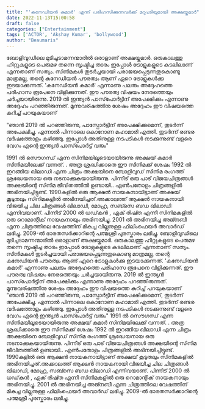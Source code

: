 ```yaml
---
title: "'കനേഡിയന്‍ കുമാര്‍' എന്ന് പരിഹസിക്കുന്നവർക്ക് മറുപടിയുമായി അക്ഷയ്കുമാർ"
date: 2022-11-13T15:00:58
draft: false
categories: ["Entertainment"]
tags: ['ACTOR', 'Akshay Kumar', 'bollywood']
author: "Beaumaris"
---
```


ബോളിവുഡിലെ മുടിചൂടാമന്നന്മാരിൽ ഒരാളാണ് അക്ഷയ്കുമാർ. ഒരുകാലത്തു ഹിറ്റുകളുടെ പെരുമഴ തന്നെ സൃഷ്ടിച്ച താരം ഇപ്പോൾ ട്രോളുകളുടെ കടലിലാണ് എന്നതാണ് സത്യം. സിനിമകൾ തുടർച്ചയായി പരാജയപ്പെടുന്നതുകൊണ്ടു മാത്രമല്ല, തന്റെ കനേഡിയൻ പൗരത്വം ആണ് ഏറെ ട്രോളുകൾക്കു ഇടയാക്കുന്നത്. 'കനേഡിയൻ കുമാർ' എന്നാണു പലരും അദ്ദേഹത്തെ പരിഹാസ രൂപേനെ വിളിക്കുന്നത്. ഈ പൗരത്വ വിഷയം നേരത്തെയും ചർച്ചയായിരുന്നു. 2019 ൽ ഇന്ത്യൻ പാസ്‌പോർട്ടിന് അപേക്ഷിക്കും എന്നാണു അദ്ദേഹം പറഞ്ഞിരുന്നത്. മൂന്നുവര്ഷത്തിനു ശേഷം അദ്ദേഹം ഈ വിഷയത്തെ കുറിച്ച് പറയുകയാണ്

“ഞാൻ 2019 ൽ പറഞ്ഞിരുന്നു, പാസ്പോര്‍ട്ടിന് അപേക്ഷിക്കുമെന്ന്, തുടര്‍ന്ന് അപേക്ഷിച്ചു. എന്നാല്‍ പിന്നാലെ കൊറോണ മഹാമാരി എത്തി. തുടര്‍ന്ന് രണ്ടര വര്‍ഷത്തോളം കഴിഞ്ഞു. ഇപ്പോള്‍ അതിനുള്ള നടപടികള്‍ നടക്കുന്നുണ്ട് വളരെ വേഗം എന്റെ ഇന്ത്യന്‍ പാസ്‌പോർട്ട് വരും"

1991 ൽ സൌഗന്ധ് എന്ന സിനിമയിലൂടെയായിരുന്നു അക്ഷയ് കുമാർ സിനിമയിലേക്ക് വന്നത്. . അത്ര ശ്രദ്ധിക്കാതെ ഈ സിനിമക്ക് ശേഷം 1992 ൽ ഇറങ്ങിയ ഖിലാഡി എന്ന ചിത്രം അക്ഷയിനെ ബോളിവുഡ് സിനിമ രംഗത്ത് ശ്രദ്ധേയനായ ഒരു നടനാക്കുകയായിരുന്നു. പിന്നീട് ഒരു പാട് വിജയചിത്രങ്ങൾ അക്ഷയിന്റെ സിനിമ ജീവിതത്തിൽ ഉണ്ടായി.. എൺപതോളം ചിത്രങ്ങളിൽ അഭിനയിച്ചിട്ടുണ്ട്. 1990കളിൽ ഒരു ആക്ഷൻ നായകനായിട്ടാണ് അക്ഷയ് കൂടുതലും സിനിമകളിൽ അഭിനയിച്ചത്.അക്കാലത്ത് ആക്ഷൻ നായകനായി വിജയിച്ച ചില ചിത്രങ്ങൾ ഖിലാഡി, മോഹ്ര, സബ്സെ ബഡ ഖിലാഡി എന്നിവയാണ്. പിന്നീട് 2000 ൽ ധഡ്‌കൻ , ഏക് രിഷ്ത എന്നീ സിനിമകളിൽ ഒരു റൊമാന്റിക് നായകനായും അഭിനയിച്ചു. 2001 ൽ അഭിനയിച്ച അജ്നബീ എന്ന ചിത്രത്തിലെ വേഷത്തിന് മികച്ച വില്ലനുള്ള ഫിലിംഫെയർ അവാർഡ് ലഭിച്ചു. 2009-ൽ ഭാരതസർക്കാറിന്റെ പത്മശ്രീ പുരസ്കാരം ലഭിച്ചു.
ബോളിവുഡിലെ മുടിചൂടാമന്നന്മാരിൽ ഒരാളാണ് അക്ഷയ്കുമാർ. ഒരുകാലത്തു ഹിറ്റുകളുടെ പെരുമഴ തന്നെ സൃഷ്ടിച്ച താരം ഇപ്പോൾ ട്രോളുകളുടെ കടലിലാണ് എന്നതാണ് സത്യം. സിനിമകൾ തുടർച്ചയായി പരാജയപ്പെടുന്നതുകൊണ്ടു മാത്രമല്ല, തന്റെ കനേഡിയൻ പൗരത്വം ആണ് ഏറെ ട്രോളുകൾക്കു ഇടയാക്കുന്നത്. 'കനേഡിയൻ കുമാർ' എന്നാണു പലരും അദ്ദേഹത്തെ പരിഹാസ രൂപേനെ വിളിക്കുന്നത്. ഈ പൗരത്വ വിഷയം നേരത്തെയും ചർച്ചയായിരുന്നു. 2019 ൽ ഇന്ത്യൻ പാസ്‌പോർട്ടിന് അപേക്ഷിക്കും എന്നാണു അദ്ദേഹം പറഞ്ഞിരുന്നത്. മൂന്നുവര്ഷത്തിനു ശേഷം അദ്ദേഹം ഈ വിഷയത്തെ കുറിച്ച് പറയുകയാണ് “ഞാൻ 2019 ൽ പറഞ്ഞിരുന്നു, പാസ്പോര്‍ട്ടിന് അപേക്ഷിക്കുമെന്ന്, തുടര്‍ന്ന് അപേക്ഷിച്ചു. എന്നാല്‍ പിന്നാലെ കൊറോണ മഹാമാരി എത്തി. തുടര്‍ന്ന് രണ്ടര വര്‍ഷത്തോളം കഴിഞ്ഞു. ഇപ്പോള്‍ അതിനുള്ള നടപടികള്‍ നടക്കുന്നുണ്ട് വളരെ വേഗം എന്റെ ഇന്ത്യന്‍ പാസ്‌പോർട്ട് വരും" 1991 ൽ സൌഗന്ധ് എന്ന സിനിമയിലൂടെയായിരുന്നു അക്ഷയ് കുമാർ സിനിമയിലേക്ക് വന്നത്. . അത്ര ശ്രദ്ധിക്കാതെ ഈ സിനിമക്ക് ശേഷം 1992 ൽ ഇറങ്ങിയ ഖിലാഡി എന്ന ചിത്രം അക്ഷയിനെ ബോളിവുഡ് സിനിമ രംഗത്ത് ശ്രദ്ധേയനായ ഒരു നടനാക്കുകയായിരുന്നു. പിന്നീട് ഒരു പാട് വിജയചിത്രങ്ങൾ അക്ഷയിന്റെ സിനിമ ജീവിതത്തിൽ ഉണ്ടായി.. എൺപതോളം ചിത്രങ്ങളിൽ അഭിനയിച്ചിട്ടുണ്ട്. 1990കളിൽ ഒരു ആക്ഷൻ നായകനായിട്ടാണ് അക്ഷയ് കൂടുതലും സിനിമകളിൽ അഭിനയിച്ചത്.അക്കാലത്ത് ആക്ഷൻ നായകനായി വിജയിച്ച ചില ചിത്രങ്ങൾ ഖിലാഡി, മോഹ്ര, സബ്സെ ബഡ ഖിലാഡി എന്നിവയാണ്. പിന്നീട് 2000 ൽ ധഡ്‌കൻ , ഏക് രിഷ്ത എന്നീ സിനിമകളിൽ ഒരു റൊമാന്റിക് നായകനായും അഭിനയിച്ചു. 2001 ൽ അഭിനയിച്ച അജ്നബീ എന്ന ചിത്രത്തിലെ വേഷത്തിന് മികച്ച വില്ലനുള്ള ഫിലിംഫെയർ അവാർഡ് ലഭിച്ചു. 2009-ൽ ഭാരതസർക്കാറിന്റെ പത്മശ്രീ പുരസ്കാരം ലഭിച്ചു.
